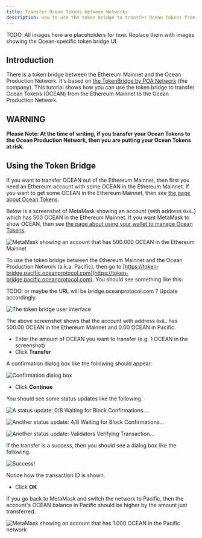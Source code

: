 ```yaml
---
title: Transfer Ocean Tokens between Networks
description: How to use the token bridge to transfer Ocean Tokens from the Ethereum Mainnet to the Ocean Production Network.
---
```


TODO: All images here are placeholders for now. Replace them with images showing the Ocean-specific token bridge UI.

## Introduction

There is a token bridge between the Ethereum Mainnet and the Ocean Production Network. It's based on [the TokenBridge by POA Network](https://medium.com/poa-network/introducing-the-erc20-to-erc20-tokenbridge-ce266cc1a2d0) (the company).
This tutorial shows how you can use the token bridge to transfer Ocean Tokens (OCEAN) from the Ethereum Mainnet to the Ocean Production Network.

## WARNING

**Please Note: At the time of writing, if you transfer your Ocean Tokens to the Ocean Production Network, then you are putting your Ocean Tokens at risk.**

## Using the Token Bridge

If you want to transfer OCEAN out of the Ethereum Mainnet, then first you need an Ethereum account with some OCEAN in the Ethereum Mainnet. If you want to get some OCEAN in the Ethereum Mainnet, then see [the page about Ocean Tokens](/concepts/ocean-tokens/).

Below is a screenshot of MetaMask showing an account (with address `0x8…`) which has 500 OCEAN in the Ethereum Mainnet. If you want MetaMask to show OCEAN, then see [the page about using your wallet to manage Ocean Tokens](/tutorials/wallets-and-ocean-tokens/).

![MetaMask showing an account that has 500.000 OCEAN in the Ethereum Mainnet](./images/tb01.png)

To use the token bridge between the Ethereum Mainnet and the Ocean Production Network (a.k.a. Pacific), then go to [https://token-bridge.pacific.oceanprotocol.com](https://token-bridge.pacific.oceanprotocol.com). You should see something like this:

TODO: or maybe the URL will be bridge.oceanprotocol.com ? Update accordingly.

![The token bridge user interface](./images/tb02.png)

The above screenshot shows that the account with address `0x8…` has 500.00 OCEAN in the Ethereum Mainnet and 0.00 OCEAN in Pacific.

- Enter the amount of OCEAN you want to transfer (e.g. 1 OCEAN in the screenshot)
- Click **Transfer**

A confirmation dialog box like the following should appear.

![Confirmation dialog box](./images/tb03.png)

- Click **Continue**

You should see some status updates like the following.

![A status update: 0/8 Waiting for Block Confirmations…](./images/tb04.png)

![Another status update: 4/8 Waiting for Block Confirmations…](./images/tb05.png)

![Another status update: Validators Verifying Transaction…](./images/tb06.png)

If the transfer is a success, then you should see a dialog box like the following.

![Success!](./images/tb07.png)

Notice how the transaction ID is shown.

- Click **OK**

If you go back to MetaMask and switch the network to Pacific, then the account's OCEAN balance in Pacific should be higher by the amount just transferred.

![MetaMask showing an account that has 1.000 OCEAN in the Pacific network](./images/tb08.png)
